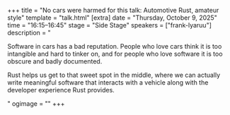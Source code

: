 +++
title = "No cars were harmed for this talk: Automotive Rust, amateur style"
template = "talk.html"
[extra]
  date = "Thursday, October 9, 2025"
  time = "16:15–16:45"
  stage = "Side Stage"
  speakers = ["frank-lyaruu"]
  description = "<p>Software in cars has a bad reputation. People who love cars think it is too intangible and hard to tinker on, and for people who love software it is too obscure and badly documented.</p><p>Rust helps us get to that sweet spot in the middle, where we can actually write meaningful software that interacts with a vehicle along with the developer experience Rust provides.</p>"
  ogimage = ""
+++

